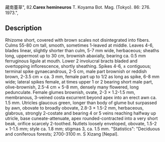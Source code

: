 藏南薹草",
82.**Carex hemineuros** T. Koyama Bot. Mag. (Tokyo). 86: 276. 1973.",

## Description
Rhizome short, covered with brown scales not disintegrated into fibers. Culms 55-80 cm tall, smooth, sometimes 1-leaved at middle. Leaves 4-6, blades linear, slightly shorter than culm, 5-7 mm wide, herbaceous; sheaths long, uppermost up to 30 cm, brownish abaxially, bearing ca. 0.5 mm ferruginous ligule at mouth. Lower 2 involucral bracts bladed and overtopping inflorescence, shortly sheathing. Spikes 4-6, ± contiguous; terminal spike gynaecandrous, 2-5 cm, male part brownish or reddish brown, 2-3.5 cm × ca. 3 mm, female part up to 1/2 as long as spike, 6-8 mm wide; lateral spikes female, at times upper 1 or 2 bearing short male part, olive-brownish, 2.5-4 cm × 5-8 mm, densely many flowered, long pedunculate. Female glumes brownish, ovate, 2-3 × 1.2-1.5 mm, membranous, 3-veined costa excurrent beyond apex into an erect awn ca. 1.5 mm. Utricles glaucous green, longer than body of glume but surpassed by awn, obovate to broadly obovate, 2.8-3 × 1.5-2 mm, herbaceous, glabrous, strongly 2-costate and bearing 4 or 5 veins reaching halfway up utricle, base cuneate-attenuate, apex rounded-contracted into a very short beak, orifice scarcely 2-toothed. Nutlets loosely enveloped, obovate, 1.5-2 × 1-1.5 mm; style ca. 1.8 mm; stigmas 3, ca. 1.5 mm.
  "Statistics": "Deciduous and coniferous forests; 2700-3100 m. S Xizang [Nepal].
